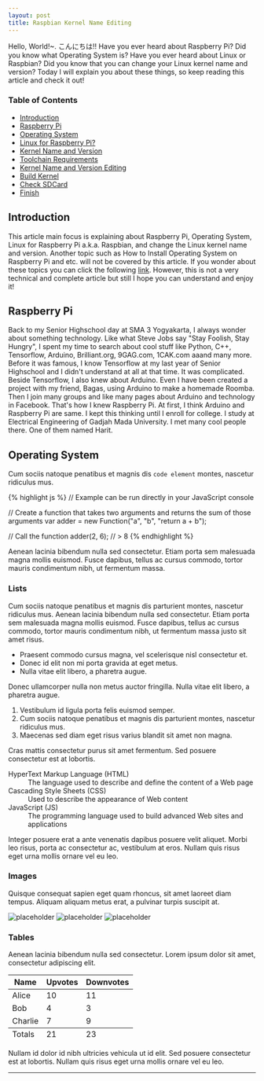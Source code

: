 ```yaml
---
layout: post
title: Raspbian Kernel Name Editing
---
```


<div class="message">
  Hello, World!~. こんにちは!! Have you ever heard about Raspberry Pi? Did you know what Operating System is? Have you ever heard about Linux or Raspbian? Did you know that you can change your Linux kernel name and version? Today I will explain you about these things, so keep reading this article and check it out!
</div>

<!--break-->

### Table of Contents
   - [Introduction](#introduction)  
   - [Raspberry Pi](#raspi)  
   - [Operating System](#os)  
   - [Linux for Raspberry Pi?](#linux)  
   - [Kernel Name and Version](#kernel)  
   - [Toolchain Requirements](#toolchain)  
   - [Kernel Name and Version Editing](#kerneledit)  
   - [Build Kernel](#build)  
   - [Check SDCard](#sdcard)  
   - [Finish](#finish)  

<a name="introduction"/>

## Introduction

This article main focus is explaining about Raspberry Pi, Operating System, Linux for Raspberry Pi a.k.a. Raspbian, and change the Linux kernel name and version. Another topic such as How to Install Operating System on Raspberry Pi and etc. will not be covered by this article. If you wonder about these topics you can click the following [link](https://google.com). However, this is not a very technical and complete article but still I hope you can understand and enjoy it!

<a name="raspi"/>

## Raspberry Pi

Back to my Senior Highschool day at SMA 3 Yogyakarta, I always wonder about something technology. Like what Steve Jobs say "Stay Foolish, Stay Hungry", I spent my time to search about cool stuff like Python, C++, Tensorflow, Arduino, Brilliant.org, 9GAG.com, 1CAK.com aaand many more. Before it was famous, I know Tensorflow at my last year of Senior Highschool and I didn't understand at all at that time. It was complicated. Beside Tensorflow, I also knew about Arduino. Even I have been created a project with my friend, Bagas, using Arduino to make a homemade Roomba. Then I join many groups and like many pages about Arduino and technology in Facebook. That's how I knew Raspberry Pi. At first, I think Arduino and Raspberry Pi are same. I kept this thinking until I enroll for college. I study at Electrical Engineering of Gadjah Mada University. I met many cool people there. One of them named Harit.

<a name="os"/>

## Operating System

Cum sociis natoque penatibus et magnis dis `code element` montes, nascetur ridiculus mus.

{% highlight js %}
// Example can be run directly in your JavaScript console

// Create a function that takes two arguments and returns the sum of those arguments
var adder = new Function("a", "b", "return a + b");

// Call the function
adder(2, 6);
// > 8
{% endhighlight %}

Aenean lacinia bibendum nulla sed consectetur. Etiam porta sem malesuada magna mollis euismod. Fusce dapibus, tellus ac cursus commodo, tortor mauris condimentum nibh, ut fermentum massa.

### Lists

Cum sociis natoque penatibus et magnis dis parturient montes, nascetur ridiculus mus. Aenean lacinia bibendum nulla sed consectetur. Etiam porta sem malesuada magna mollis euismod. Fusce dapibus, tellus ac cursus commodo, tortor mauris condimentum nibh, ut fermentum massa justo sit amet risus.

* Praesent commodo cursus magna, vel scelerisque nisl consectetur et.
* Donec id elit non mi porta gravida at eget metus.
* Nulla vitae elit libero, a pharetra augue.

Donec ullamcorper nulla non metus auctor fringilla. Nulla vitae elit libero, a pharetra augue.

1. Vestibulum id ligula porta felis euismod semper.
2. Cum sociis natoque penatibus et magnis dis parturient montes, nascetur ridiculus mus.
3. Maecenas sed diam eget risus varius blandit sit amet non magna.

Cras mattis consectetur purus sit amet fermentum. Sed posuere consectetur est at lobortis.

<dl>
  <dt>HyperText Markup Language (HTML)</dt>
  <dd>The language used to describe and define the content of a Web page</dd>

  <dt>Cascading Style Sheets (CSS)</dt>
  <dd>Used to describe the appearance of Web content</dd>

  <dt>JavaScript (JS)</dt>
  <dd>The programming language used to build advanced Web sites and applications</dd>
</dl>

Integer posuere erat a ante venenatis dapibus posuere velit aliquet. Morbi leo risus, porta ac consectetur ac, vestibulum at eros. Nullam quis risus eget urna mollis ornare vel eu leo.

### Images

Quisque consequat sapien eget quam rhoncus, sit amet laoreet diam tempus. Aliquam aliquam metus erat, a pulvinar turpis suscipit at.

![placeholder](http://placehold.it/800x400 "Large example image")
![placeholder](http://placehold.it/400x200 "Medium example image")
![placeholder](http://placehold.it/200x200 "Small example image")

### Tables

Aenean lacinia bibendum nulla sed consectetur. Lorem ipsum dolor sit amet, consectetur adipiscing elit.

<table>
  <thead>
    <tr>
      <th>Name</th>
      <th>Upvotes</th>
      <th>Downvotes</th>
    </tr>
  </thead>
  <tfoot>
    <tr>
      <td>Totals</td>
      <td>21</td>
      <td>23</td>
    </tr>
  </tfoot>
  <tbody>
    <tr>
      <td>Alice</td>
      <td>10</td>
      <td>11</td>
    </tr>
    <tr>
      <td>Bob</td>
      <td>4</td>
      <td>3</td>
    </tr>
    <tr>
      <td>Charlie</td>
      <td>7</td>
      <td>9</td>
    </tr>
  </tbody>
</table>

Nullam id dolor id nibh ultricies vehicula ut id elit. Sed posuere consectetur est at lobortis. Nullam quis risus eget urna mollis ornare vel eu leo.

-----

